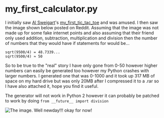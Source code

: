 # my_first_calculator.py
I initially saw [Al Sweigart](https://github.com/asweigart)'s [my_first_tic_tac_toe](https://github.com/asweigart/my_first_tic_tac_toe) and was amused. I then saw the image shown below posted on Reddit. Assuming that the image was not made up for some fake internet points and also assuming that their friend only used addition, subtraction, multiplication and division then the number of numbers that they would have if statements for would be...

    sqrt(9500/4) = 48.7339...
    sqrt(9500/4) ≈ 50 

So to be true to the "real" story I have only gone from 0-50 however higher numbers can easily be generated too however my Python crashes with larger numbers. I generated one that was 0-1000 and it took up 317 MB of space on my hard drive but was only 20MB after I compressed it to a .rar so I have also attached it, hope you find it useful.

The generator will not work in Python 2 however it can probably be patched to work by doing `from __future__ import division`

![The image](https://i.imgur.com/ZMvUovj.png).
Well newday!!! okay for now!